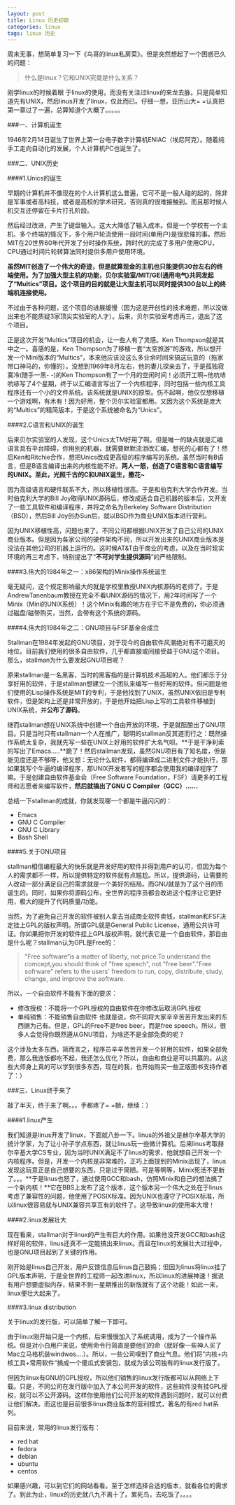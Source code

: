 ```yaml
---
layout: post
title: Linux 历史初窥
categories: linux
tags: linux 历史
---
```


周末无事，想简单复习一下《鸟哥的linux私房菜》。但是突然想起了一个困惑已久的问题：

> 什么是linux？它和UNIX究竟是什么关系？

刚学linux的时候着眼 于linux的使用，而没有关注过linux的来龙去脉。只是简单知道先有UNIX，然后linus开发了linux，仅此而已。仔细一想，亚历山大= =认真把第一章过了一遍，总算知道个大概了。。。。。

###一、计算机诞生

1946年2月14日诞生了世界上第一台电子数字计算机ENIAC（埃尼阿克）。随着纯手工走向自动化的发展，个人计算机PC也诞生了。

###二、UNIX历史

####1.Unics的诞生

早期的计算机并不像现在的个人计算机这么普遍，它可不是一般人碰的起的，除非是军事或者高科技，或者是高校的学术研究，否则真的很难接触到。而且那时候人机交互还停留在卡片打孔阶段。

然后经过改进，产生了键盘输入。这大大降低了输入成本。但是一个学校有一个主机、多个终端的情况下，多个用户轮流使用一段时间(单用户)是很悲催的事。然后MIT在20世界60年代开发了分时操作系统，跨时代的完成了多用户使用CPU，CPU通过时间片轮转算法同时提供多用户使用环境。

**虽然MIT创造了一个伟大的奇迹，但是就算现金的主机也只能提供30台左右的终端使用。为了加强大型主机的功能，贝尔实验室/MIT/GE(通用电气)共同发起了“Multics”项目。这个项目的目的就是让大型主机可以同时提供300台以上的终端机连接使用。**

不过由于各种问题，这个项目的进展缓慢（因为这是开创性的技术难题，所以没做出来也不能质疑3家顶尖实验室的人才）。后来，贝尔实验室考虑再三，退出了这个项目。

正是这次开发“Multics”项目的机会，让一些人有了灵感。Ken Thompson就是其中之一。喜感的是，Ken Thompson为了移植一套“太空旅游”的游戏，所以想开发一个Mini版本的“Multics”，本来他应该没这么多业余时间来搞这玩意的（拖家带口神马的，你懂的）。没想到1969年8月左右，他的妻儿探亲去了，于是孤独寂寞冷(随手一黑- -)的Ken Thompson有了一个月的空闲时间！必须开工啊~他吭哧吭哧写了4个星期，终于以汇编语言写出了一个内核程序，同时包括一些内核工具程序还有一个小的文件系统。该系统就是UNIX的原型。伤不起啊，他仅仅想移植一个游戏啊，有木有！因为好用，整个贝尔实验室都用。又因为这个系统是庞大的“Multics”的精简版本，于是这个系统被命名为“Unics”。

####2.C语言和UNIX的诞生

后来贝尔实验室的人发现，这个Unics太TM好用了啊。但是唯一的缺点就是汇编语言具有平台障碍，你用别的机器，就需要默默流泪改汇编，想死的心都有了！然后Ken和Ritchie合作，想把Unics改成更高级的程序编写的系统。虽然当时有B语言，但是B语言编译出来的内核性能不好。**两人一怒，创造了C语言和C语言编写的UNIX。至此，光照千古的C和UNIX诞生，撒花~**

因为高级语言和硬件联系不大，所以移植性很高。于是和伯克利大学合作开发。当时伯克利大学的Bill Joy取得UNIX源码后，修改成适合自己机器的版本后，又开发了一些工具软件和编译程序，并将之命名为Berkeley Software Distribution（BSD），然后Bill Joy创办Sun后，就以BSD作为商业UNIX版本进行营利。

因为UNIX移植性高，问题也来了。不同公司都根据UNIX开发了自己公司的UNIX商业版本。但是因为各家公司的硬件架构不同，所以开发出来的UNIX商业版本是没法在其他公司的机器上运行的。这时候AT&T由于商业的考虑，以及在当时现实环境的再三考虑下，特别提出了“**不可对学生提供源码**”的严格限制。

####3.伟大的1984年之一：x86架构的Minix操作系统诞生

毫无疑问，这个规定影响最大的就是学校里教授UNIX内核源码的老师了。于是AndrewTanenbaum教授在完全不看UNIX源码的情况下，用2年时间写了一个Minix（Mini的UNIX系统）！这个Minix有趣的地方在于它不是免费的，你必须通过磁盘/磁带购买，当然，会带有这个系统的源码。

####4.伟大的1984年之二：GNU项目与FSF基金会成立

Stallman在1984年发起的GNU项目，对于现今的自由软件风潮绝对有不可磨灭的地位。目前我们使用的很多自由软件，几乎都直接或间接受益于GNU这个项目。那么，stallman为什么要发起GNU项目呢？

原来stallman是一名黑客，当时的黑客指的是计算机技术高超的人。他们都乐于分享好用的软件，于是stallman想建立一个团队来编写一些好用的软件。但问题是他们使用的Lisp操作系统是MIT的专利，于是他找到了UNIX，虽然UNIX依旧是专利软件，但是架构上还是非常开放的，于是他开始把Lisp上写的工具软件移植到UNIX系统，并**公布了源码**。

继而stallman想在UNIX系统中创建一个自由开放的环境，于是就酝酿出了GNU项目。只是当时只有stallman一个人在推广，聪明的stallman反其道而行之：既然操作系统太复杂，我就先写一些在UNIX上好用的软件扩大名气呗。**于是干净利索的写出了Emacs.....**跪了！然后stallman发现，虽然GNU项目有了知名度，但是能见度还是不够呀，他又想：无论什么软件，都得编译成二进制文件才能执行，那如果我写个牛逼的编译程序，那UNIX开发者写的程序都会使用我的编译程序了嘛。于是创建自由软件基金会（Free Software Foundation，FSF）请更多的工程师和志愿者来编写软件，**然后就搞出了GNU C Compiler（GCC）......**

总结一下stallman的成就，你就发现哪一个都是牛逼闪闪的：

*   Emacs
*   GNU C Compiler
*   GNU C Library
*   Bash Shell

####5.关于GNU项目

stallman相信编程最大的快乐就是开发好用的软件并得到用户的认可，但因为每个人的需求都不一样，所以提供特定的软件就有点尴尬。所以，提供源码，让需要的人改动一部分满足自己的需求就是一个美好的结局。而GNU就是为了这个目的而诞生的。同时，如果你将源码公布，全世界的程序员都会改进这个程序让它更好用，极大的提升了代码质量/功能。

当然，为了避免自己开发的软件被别人拿去当成商业软件卖钱，stallman和FSF决定挂上GPL的版权声明。所谓GPL就是General Public License，通用公共许可证。你如果把你开发的软件挂上GPL版权声明，就代表它是一个自由软件，那自由是什么呢？stallman认为GPL是Free的：

> "Free software“is a matter of liberty, not price.To understand the comcept,you should think of "free speech", not "free beer"."Free sofrware" refers to the users' freedom to run, copy, distribute, study, change, and improve the software.

所以，一个自由软件不能有下面的要求：

*   修改授权：不能将一个GPL授权的自由软件在你修改后取消GPL授权
*   单纯销售：不能销售自由软件
也就是说，你不同将大家辛辛苦苦开发出来的东西据为己有。但是，GPL的Free不是free beer，而是free speech。所以，很多人会觉得你既然遵从GNU项目，为啥还不是全部免费的呢？

这个涉及太多东西。简而言之，程序员辛辛苦苦开发一个好用的软件，如果全部免费，那么我连饭都吃不起，我还怎么优化？所以，自由和商业是可以共赢的。从这些大师身上真的可以学到很多东西，现在的我，也开始购买一些正版图书支持作者了：）

###三、Linux终于来了

敲了半天，终于来了啊。。。手都疼了= =额，继续：）

####1.linux产生

我们知道是linus开发了linux，下面就八卦一下。linus的外祖父是赫尔辛基大学的统计学家，为了让小孙子学点东西，就让linus玩一些微计算机。后来linus考取赫尔辛基大学CS专业，因为当时UNIX满足不了linus的需求，他就想自己开发一个内核程序。但是，开发一个内核是非常难的，正巧上面提到的Minix出现了，linus发现这玩意正是自己想要的东西，只是过于简陋。可是等啊等，Minix死活不更新了。。。**于是linus也怒了，通过使用GCC和bash，仿照Minix和自己的想法搞了一个新内核！**它在BBS上发布了这个版本，这个版本另一个伟大之处在于linus考虑了兼容性的问题，他使用了POSIX标准。因为UNIX也遵守了POSIX标准，所以linux很容易就与UNIX兼容共享互有的软件了。这导致linux的使用率大增！

####2.linux发展壮大

现在看来，stallman对于linux的产生有巨大的作用。如果他没开发GCC和bash这样好用的软件，linus还真不一定能搞出来linux。而且在linux的发展壮大过程中，也是GNU项目起到了关键的作用。

刚开始是linus自己开发，用户反馈信息后linus自己鼓捣；但因为linus将linux挂了GPL版本声明，于是全世界的工程师一起改进linux，所以linux的进展神速！据说有用户想要虚拟内存，结果不到一星期推出的新版就有了这个功能！如此一来，linux便壮大起来了。

####3.linux distribution

关于linux的发行版，可以简单了解一下即可。

由于linux刚开始只是一个内核，后来慢慢加入了系统调用，成为了一个操作系统。但是对小白用户来说，使用命令行简直是要他们的命（就好像一些神人买了Mac立马格机装windwos....）。所以，一些公司嗅到了商业气息。他们将”内核+内核工具+常用软件“搞成一个傻瓜式安装包，就成为该公司独有的linux发行版了。

但因为linux有GNU的GPL授权，所以他们销售的linux发行版都可以从网络上下载。只是，不同公司在发行版中加入了本公司开发的软件，这些软件没有挂GPL授权，就可以不公开源码。这样你使用他们公司开发的软件遇到问题时，就可以付费让他们解决。而这也是目前很多linux商业版本的营利模式，著名的有red hat系列。

目前来说，常用的linux发行版有：

*   red hat
*   fedora
*   debian
*   ubuntu
*   centos

如果感兴趣，可以到它们的网站看看。至于怎样选择合适的版本，就看各位的需求了。到此为止，linux的历史就八九不离十了。累死鸟，去吃饭了。。。。
